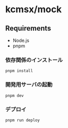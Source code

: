 # kcmsx/mock

## Requirements

- Node.js
- pnpm

### 依存関係のインストール

```
pnpm install
```

### 開発用サーバの起動

```
pnpm dev
```

### デプロイ

```
pnpm run deploy
```
